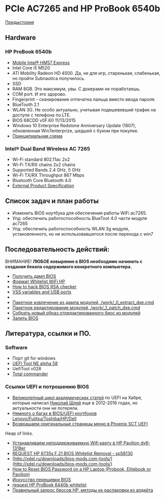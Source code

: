 # PCIe AC7265 and HP ProBook 6540b

[Предыстория](prestory.md)

## Hardware

### HP ProBook 6540b

- [Mobile Intel® HM57 Express](doc/HW/5-chipset-3400-chipset-datasheet.pdf)
- Intel Core i5 M520
- ATI Mobility Radeon HD 4500. Да, не для игр, старенькая, слабенькая, но пройти Subnautica получилось. 
- SSD
- RAM 8GB. Это максимум, увы. С докерами не поработаешь.
- COM port. И это здорово.
- Fingerprint - сканирование отпечатка пальца вместо ввода пароля.
- BlueTooth 2.1
- WLAN 3G. Не особо актуально, учитывая подешевевший трафик на доступе с телефона по LTE.
- BIOS 68CDD v0F.60 11/13/2015
- Windows 10 Enterprise Redstone Anniversary Update (1607), обновленная Win7enterprize, шедшей с буком при покупке.
- [Принципиальная схема](doc/HW/HP%20ELITEBOOK%206440b%206540b%20(Compal%20LA-4891P%20KELL00%20-%20DIOR%20DISCRETE%20)%20laptop%20schematics.pdf)


### Intel® Dual Band Wireless AC 7265 

- Wi-Fi standard 802.11ac 2x2 
- Wi-Fi TX/RX chains 2x2 chains 
- Supported Bands 2.4 GHz, 5 GHz 
- Wi-Fi TX/RX Throughput 867 Mbps 
- Bluetooth Core Bluetooth 4.0 
- [External Product Specification](doc/HW/7265NGW-UserMan-2421860.pdf)


## Список задач и план работы

- Изменить BIOS ноутбука для обеспечения работы WiFi ac7265.
- Упд: обеспечить работоспособность BlueToot 4.0 части модуля ac7265 
- Упд: обеспечить работоспособность WLAN 3g модуля, установленного, но не использовавшегося после перехода с win7


## Последовательность действий:

ВНИМАНИЕ! **ЛЮБОЕ ковыряние в BIOS необходимо начинать с создания бекапа содержимого конкретного компьютера.**


- [Получить дамп BIOS](get_bios_dump.md)
- [Формат Whitelist WiFi HP](whitelist_hp6540b.md)
- [How to hack BIOS RSA checker]()
- [VSS variables and USB ports]()
- []()
- [Пакетное извлечение из дампа модулей, /work/_0_extract_dxe.cmd](save_bios_modules.md)
- [Пакетное редактирование модулей, /work/_1_patch_dxe.cmd](edit_bios_dump.md)
- [Собрать новый образ отредактированного биос из модулей]()
- [Залить BIOS]()



## Литература, ссылки и ПО.

### Software

- Порт git for windows
- [UEFI Tool NE alpha 58](https://github.com/LongSoft/UEFITool/releases/tag/A58)
- UefiTool v028
- [Total commander](https://www.ghisler.com/)




### Ссылки UEFI и потрошению BIOS

- [Великолепный цикл академических статей](https://habr.com/ru/users/coderush/posts/page2/) по UEFI на Хабре, которые написал [Николай Шлей](https://habr.com/ru/users/CodeRush/) еще в 2012-2016 годах, но актуальности они не потеряли.
- [Немного о багах в BIOS/UEFI ноутбуков Lenovo/Fujitsu/Toshiba/HP/Dell](https://habr.com/ru/company/aladdinrd/blog/332908/)
- [Возвращаем оригинальные страницы меню в Phoenix SCT UEFI](https://habr.com/ru/post/250611/)

Heap of links.
- [Устанавливаем неподдерживаемую Wifi карту в HP Pavilion dv6-1319er](https://habr.com/ru/post/108820/)
- [ REQUEST HP 6735s F.21 BIOS Whitelist Removal - sp58130](https://www.bios-mods.com/forum/Thread-REQUEST-HP-6735s-F-21-BIOS-Whitelist-Removal-sp58130?page=2)
- [http://xdel.ru/downloads/bios-mods.com-tools/](http://xdel.ru/downloads/bios-mods.com-tools/)
- [How to Reset BIOS Password on a HP Laptop (Probook, Elitebook or Pavilion)](https://www.repairwin.com/how-to-reset-bios-password-hp-probook-elitebook-pavilion-laptop/#method-3)
- [Искусство перешивки BIOS](http://www.rom.by/Iskusstvo_pereshivki_BIOS)
- [request HP ProBook 6440b whitelist](https://www.bios-mods.com/forum/Thread-request-HP-ProBook-6440b-whitelist?page=3)
- [Правильный запрос биосов НР, методы их распаковки из апдейта](https://ascnb1.ru/forma1/viewtopic.php?f=387&t=96778)



